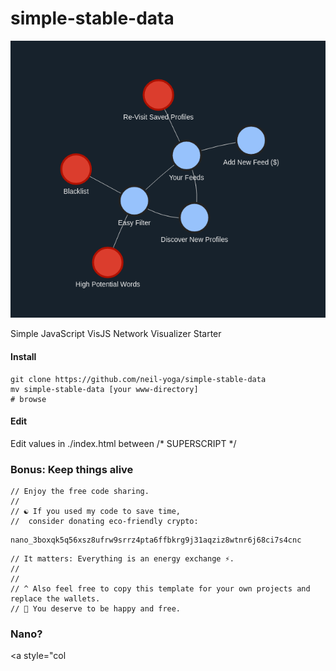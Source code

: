 # simple-stable-data
![alt text](preview.png)

Simple JavaScript VisJS Network Visualizer Starter

#### Install
```
git clone https://github.com/neil-yoga/simple-stable-data
mv simple-stable-data [your www-directory]
# browse 
```

#### Edit
Edit values in ./index.html between /* SUPERSCRIPT */

### Bonus: Keep things alive
```
// Enjoy the free code sharing. 
//
// ☯️ If you used my code to save time,
//  consider donating eco-friendly crypto:
```

```
nano_3boxqk5q56xsz8ufrw9srrz4pta6ffbkrg9j31aqziz8wtnr6j68ci7s4cnc
```

```
// It matters: Everything is an energy exchange ⚡.
//
//
// ^ Also feel free to copy this template for your own projects and replace the wallets.
// 🙏 You deserve to be happy and free.
```

### Nano?
<a style="col
